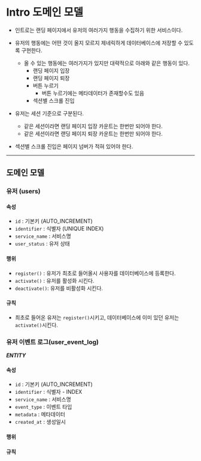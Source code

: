 # Intro 도메인 모델

- 인트로는 랜딩 페이지에서 유저의 여러가지 행동을 수집하기 위한 서비스이다.
- 유저의 행동에는 어떤 것이 올지 모르지 제네릭하게 데이터베이스에 저장할 수 있도록 구현한다.
    - 올 수 있는 행동에는 여러가지가 있지만 대략적으로 아래와 같은 행동이 있다.
        - 랜딩 페이지 입장
        - 랜딩 페이지 퇴장
        - 버튼 누르기
            - 버튼 누르기에는 메타데이터가 존재할수도 있음
        - 섹션별 스크롤 진입

- 유저는 세션 기준으로 구분된다.
    - 같은 세션이라면 랜딩 페이지 입장 카운트는 한번만 되어야 한다.
    - 같은 세션이라면 랜딩 페이지 퇴장 카운트는 한번만 되어야 한다.
- 섹션별 스크롤 진입은 페이지 넘버가 적혀 있어야 한다.

---

## 도메인 모델

### 유저 (users)

#### 속성

- `id` : 기본키 (AUTO_INCREMENT)
- `identifier` : 식별자 (UNIQUE INDEX)
- `service_name` : 서비스명
- `user_status` : 유저 상태

#### 행위

- `register()` : 유저가 최초로 들어올시 사용자를 데이터베이스에 등록한다.
- `activate()` : 유저를 활성화 시킨다.
- `deactivate()`: 유저를 비활성화 시킨다.

#### 규칙

- 최초로 들어온 유저는 `register()`시키고, 데이터베이스에 이미 있던 유저는 `activate()`시킨다.

### 유저 이벤트 로그(user_event_log)

**_ENTITY_**

#### 속성

- `id` : 기본키 (AUTO_INCREMENT)
- `identifier` : 식별자 - INDEX
- `service_name` : 서비스명
- `event_type` : 이벤트 타입
- `metadata` : 메타데이터
- `created_at` : 생성일시

#### 행위

#### 규칙
